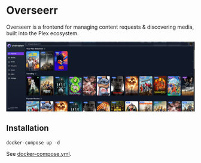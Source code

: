 # Overseerr

Overseerr is a frontend for managing content requests & discovering media, built into the Plex ecosystem.

![Overseerr Interface](./image.png)

## Installation

```
docker-compose up -d
```

See [docker-compose.yml](./docker-compose.yml).
